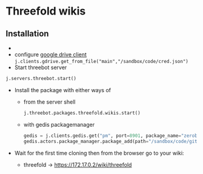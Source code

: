 # Threefold wikis

## Installation

- 
- configure [google drive client](https://github.com/threefoldtech/jumpscaleX_threebot/blob/development/docs/wikis/tech/gdrive.md) `j.clients.gdrive.get_from_file("main","/sandbox/code/cred.json")`
- Start threebot server

```python
j.servers.threebot.start()
```

- Install the package with either ways of

    - from the server shell
        ```python
        j.threebot.packages.threefold.wikis.start()
        ```

    - with gedis packagemanager
        ```python
        gedis = j.clients.gedis.get("pm", port=8901, package_name="zerobot.packagemanager")
        gedis.actors.package_manager.package_add(path="/sandbox/code/github/threefoldtech/jumpscaleX_threebot/ThreeBotPackages/threefold/wikis")
        ```

- Wait for the first time cloning then from the browser go to your wiki:

    - threefold -> https://172.17.0.2/wiki/threefold
